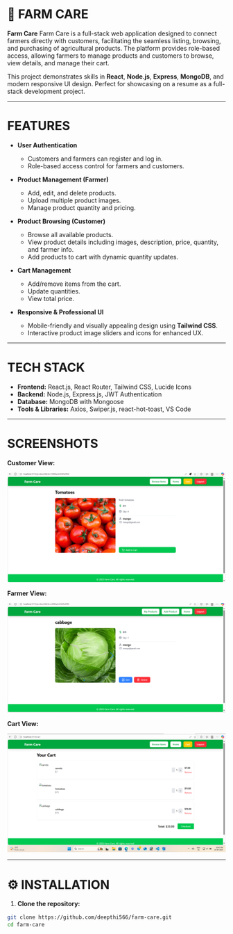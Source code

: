 # 🚜 FARM CARE

**Farm Care** Farm Care is a full-stack web application designed to connect farmers directly with customers, facilitating the seamless listing, browsing, and purchasing of agricultural products. The platform provides role-based access, allowing farmers to manage products and customers to browse, view details, and manage their cart.

This project demonstrates skills in **React**, **Node.js**, **Express**, **MongoDB**, and modern responsive UI design. Perfect for showcasing on a resume as a full-stack development project.

---

#  FEATURES

- **User Authentication**  
  - Customers and farmers can register and log in.  
  - Role-based access control for farmers and customers.  

- **Product Management (Farmer)**  
  - Add, edit, and delete products.  
  - Upload multiple product images.  
  - Manage product quantity and pricing.  

- **Product Browsing (Customer)**  
  - Browse all available products.  
  - View product details including images, description, price, quantity, and farmer info.  
  - Add products to cart with dynamic quantity updates.  

- **Cart Management**  
  - Add/remove items from the cart.  
  - Update quantities.  
  - View total price.  

- **Responsive & Professional UI**  
  - Mobile-friendly and visually appealing design using **Tailwind CSS**.  
  - Interactive product image sliders and icons for enhanced UX.  

---

#  TECH STACK

- **Frontend:** React.js, React Router, Tailwind CSS, Lucide Icons  
- **Backend:** Node.js, Express.js, JWT Authentication  
- **Database:** MongoDB with Mongoose  
- **Tools & Libraries:** Axios, Swiper.js, react-hot-toast, VS Code  

---

# SCREENSHOTS

**Customer View:**  

![Customer POV](./screenshots/customer_pov.png)  

**Farmer View:**  

![Farmer POV](./screenshots/farmer_pov.png)  


**Cart View:**  

![Cart](./screenshots/cart.png)  

---

# ⚙ INSTALLATION

1. **Clone the repository:**  
```bash
git clone https://github.com/deepthi566/farm-care.git
cd farm-care
